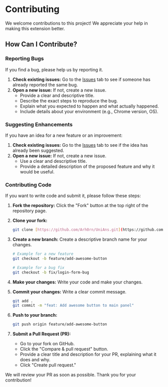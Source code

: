 # Contributing

We welcome contributions to this project! We appreciate your help in making this extension better.

## How Can I Contribute?

### Reporting Bugs

If you find a bug, please help us by reporting it.

1.  **Check existing issues:** Go to the [Issues](https://github.com/Arh0rn/UniAns/issues) tab to see if someone has already reported the same bug.
2.  **Open a new issue:** If not, create a new issue.
    -   Provide a clear and descriptive title.
    -   Describe the exact steps to reproduce the bug.
    -   Explain what you expected to happen and what actually happened.
    -   Include details about your environment (e.g., Chrome version, OS).

### Suggesting Enhancements

If you have an idea for a new feature or an improvement:

1.  **Check existing issues:** Go to the [Issues](https://github.com/Arh0rn/UniAns/issues) tab to see if the idea has already been suggested.
2.  **Open a new issue:** If not, create a new issue.
    -   Use a clear and descriptive title.
    -   Provide a detailed description of the proposed feature and why it would be useful.

### Contributing Code

If you want to write code and submit it, please follow these steps:

1.  **Fork the repository:** Click the "Fork" button at the top right of the repository page.
2.  **Clone your fork:**
    ```bash
    git clone [https://github.com/Arh0rn/UniAns.git](https://github.com/YOUR_USERNAME/YOUR_REPO.git)
    ```
3.  **Create a new branch:** Create a descriptive branch name for your changes.

    ```bash
    # Example for a new feature
    git checkout -b feature/add-awesome-button

    # Example for a bug fix
    git checkout -b fix/login-form-bug
    ```

4.  **Make your changes:** Write your code and make your changes.
5.  **Commit your changes:** Write a clear commit message.
    ```bash
    git add .
    git commit -m "feat: Add awesome button to main panel"
    ```
6.  **Push to your branch:**
    ```bash
    git push origin feature/add-awesome-button
    ```
7.  **Submit a Pull Request (PR):**
    -   Go to your fork on GitHub.
    -   Click the "Compare & pull request" button.
    -   Provide a clear title and description for your PR, explaining what it does and why.
    -   Click "Create pull request."

We will review your PR as soon as possible. Thank you for your contribution!
